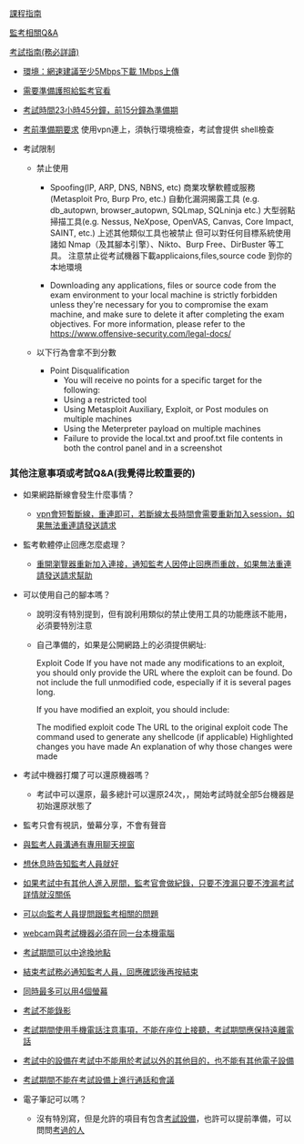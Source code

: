 [課程指南](
https://help.offensive-security.com/hc/en-us/articles/4406327703444-Course-start-guide)

[監考相關Q&A](
https://help.offensive-security.com/hc/en-us/articles/360050299352-Proctoring-Tool-Student-Manual)

[考試指南(務必詳讀)](https://help.offensive-security.com/hc/en-us/articles/360040165632)


- 	[環境：網速建議至少5Mbps下載 1Mbps上傳](https://help.offensive-security.com/hc/en-us/sections/360008126631-Proctored-Exams)

-	[需要準備護照給監考官看](
https://help.offensive-security.com/hc/en-us/articles/360040574491-What-is-expected-of-me-as-a-student-to-participate-in-a-proctored-exam-)

-	[考試時間23小時45分鐘，前15分鐘為準備期](https://help.offensive-security.com/hc/en-us/articles/360040160852-When-does-my-proctored-exam-start-)

-	[考前準備期要求](https://help.offensive-security.com/hc/en-us/articles/360040574991-What-are-the-pre-exam-requirements-the-proctor-must-verify-before-I-start-my-exam-)
使用vpn連上，須執行環境檢查，考試會提供 shell檢查

- 考試限制

	- 禁止使用
		- Spoofing(IP, ARP, DNS, NBNS, etc)
		商業攻擊軟體或服務 (Metasploit Pro, Burp Pro, etc.)
		自動化漏洞揭露工具 (e.g. db_autopwn, browser_autopwn, SQLmap, SQLninja etc.)
		大型弱點掃描工具(e.g. Nessus, NeXpose, OpenVAS, Canvas, Core Impact, SAINT, etc.)
		上述其他類似工具也被禁止
		但可以對任何目標系統使用諸如 Nmap（及其腳本引擎）、Nikto、Burp Free、DirBuster 等工具。
		注意禁止從考試機器下載applicaions,files,source code 到你的本地環境

		- Downloading any applications, files or source code from the exam environment to your local machine is strictly forbidden unless they're necessary for you to compromise the exam machine, and make sure to delete it after completing the exam objectives. For more information, please refer to the https://www.offensive-security.com/legal-docs/ 

	- 以下行為會拿不到分數
		- Point Disqualification
			- You will receive no points for a specific target for the following:
			- Using a restricted tool
			- Using Metasploit Auxiliary, Exploit, or Post modules on multiple machines
			- Using the Meterpreter payload on multiple machines
			- Failure to provide the local.txt and proof.txt file contents in both the control panel and in a screenshot


### 其他注意事項或考試Q&A(我覺得比較重要的)

- 如果網路斷線會發生什麼事情？
	- [vpn會短暫斷線，重連即可，若斷線太長時間會需要重新加入session，如果無法重連請發送請求](https://help.offensive-security.com/hc/en-us/articles/360040161972-What-happens-if-I-get-disconnected-from-the-proctoring-software-)
- 監考軟體停止回應怎麼處理？
	- [重開瀏覽器重新加入連接，通知監考人因停止回應而重啟，如果無法重連請發送請求幫助](
https://help.offensive-security.com/hc/en-us/articles/360040162012-What-happens-if-the-proctoring-software-stops-responding-)

- 可以使用自己的腳本嗎？

	- 說明沒有特別提到，但有說利用類似的禁止使用工具的功能應該不能用，必須要特別注意

	- 自己準備的，如果是公開網路上的必須提供網址:

		Exploit Code
		If you have not made any modifications to an exploit, you should only provide the URL where the exploit can be found. Do not include the full unmodified code, especially if it is several pages long.

		If you have modified an exploit, you should include:

		The modified exploit code
		The URL to the original exploit code
		The command used to generate any shellcode (if applicable)
		Highlighted changes you have made
		An explanation of why those changes were made
- 考試中機器打爛了可以還原機器嗎？
	- 考試中可以還原，最多總計可以還原24次，，開始考試時就全部5台機器是初始還原狀態了

- 監考只會有視訊，螢幕分享，不會有聲音

- [與監考人員溝通有專用聊天視窗](https://help.offensive-security.com/hc/en-us/articles/360040575211-How-do-I-communicate-with-the-proctor-during-the-exam-
)

- [想休息時告知監考人員就好](
https://help.offensive-security.com/hc/en-us/articles/360040575251-Can-I-take-breaks-during-the-exam-
)

- [如果考試中有其他人進入房間，監考官會做紀錄，只要不洩漏只要不洩漏考試詳情就沒關係](
https://help.offensive-security.com/hc/en-us/articles/360040575571-Can-other-people-enter-the-room-when-I-take-my-exam-
)

- [可以向監考人員提問跟監考相關的問題](
https://help.offensive-security.com/hc/en-us/articles/360040162132-What-if-I-have-questions-during-the-exam-can-I-ask-the-proctor-
)

- [webcam與考試機器必須在同一台本機電腦](
https://help.offensive-security.com/hc/en-us/articles/360040576151-Can-I-use-a-separate-machine-for-the-WebCam-feed-
)

- [考試期間可以中途換地點](https://help.offensive-security.com/hc/en-us/articles/360040162352-Can-I-change-locations-during-the-exam-)

- [結束考試務必通知監考人員，回應確認後再按結束](
https://help.offensive-security.com/hc/en-us/articles/360040162392-How-do-I-correctly-close-out-of-my-proctored-exam-session-
)

- [同時最多可以用4個螢幕](
https://help.offensive-security.com/hc/en-us/articles/360040162432-How-many-monitors-or-screens-are-allowed-during-the-exam-
)

- [考試不能錄影](
https://help.offensive-security.com/hc/en-us/articles/360040576311-Can-I-record-my-screen-when-taking-the-exam-
)

- [考試期間使用手機電話注意事項，不能在座位上接聽，考試期間應保持遠離電話](
https://help.offensive-security.com/hc/en-us/articles/360046886732-Can-I-use-my-phone-during-the-exam-
)

- [考試中的設備在考試中不能用於考試以外的其他目的，也不能有其他電子設備](
https://help.offensive-security.com/hc/en-us/articles/4406628296724-Am-I-allowed-to-use-another-devices-for-other-purposes-during-the-exam-
)


- [考試期間不能在考試設備上進行通話和會議](
https://help.offensive-security.com/hc/en-us/articles/4406628301716-Can-I-conduct-video-calls-or-meetings-on-my-exam-machine-during-the-exam-
)


- 電子筆記可以嗎？
	- 沒有特別寫，但是允許的項目有包含[考試設備](https://help.offensive-security.com/hc/en-us/articles/4406621212820-What-are-the-items-that-are-allowed-and-not-allowed-in-my-exam-environment-)，也許可以提前準備，可以問問[考過的人](https://tech-blog.cymetrics.io/posts/crystal/oscp-review/)





